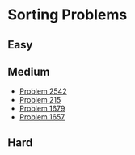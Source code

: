 # Sorting Problems

## Easy

## Medium
- [Problem 2542](../problems/2542_maximum_subsequence_score/README.md)
- [Problem 215](../problems/215_kth_largest_element_in_an_array/README.md)
- [Problem 1679](../problems/1679_max_number_of_k-sum_pairs/README.md)
- [Problem 1657](../problems/1657_determine_if_two_strings_are_close/README.md)

## Hard

